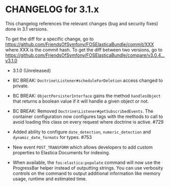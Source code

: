 CHANGELOG for 3.1.x
===================

This changelog references the relevant changes (bug and security fixes) done
in 3.1 versions.

To get the diff for a specific change, go to
https://github.com/FriendsOfSymfony/FOSElasticaBundle/commit/XXX where XXX is
the commit hash. To get the diff between two versions, go to
https://github.com/FriendsOfSymfony/FOSElasticaBundle/compare/v3.0.4...v3.1.0

* 3.1.0 (Unreleased)

 * BC BREAK: `Doctrine\Listener#scheduleForDeletion` access changed to private.
 * BC BREAK: `ObjectPersisterInterface` gains the method `handlesObject` that
   returns a boolean value if it will handle a given object or not.
 * BC BREAK: Removed `Doctrine\Listener#getSubscribedEvents`. The container
   configuration now configures tags with the methods to call to avoid loading
   this class on every request where doctrine is active. #729
 * Added ability to configure `date_detection`, `numeric_detection` and
   `dynamic_date_formats` for types. #753
 * New event `POST_TRANSFORM` which allows developers to add custom properties to
   Elastica Documents for indexing.
 * When available, the `fos:elastica:populate` command will now use the 
   ProgressBar helper instead of outputting strings. You can use verbosity
   controls on the command to output additional information like memory 
   usage, runtime and estimated time.
